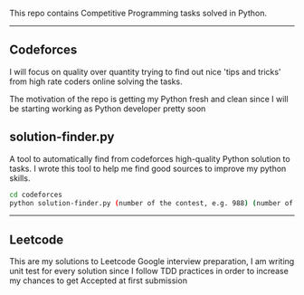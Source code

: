 This repo contains Competitive Programming tasks solved in Python.

---

<h2> Codeforces </h2>

I will focus on quality over quantity trying to find out nice 'tips and tricks' from high rate coders online solving the tasks.

The motivation of the repo is getting my Python fresh and clean since I will be starting working as Python developer pretty soon

<h2>solution-finder.py</h2>

A tool to automatically find from codeforces high-quality Python solution to tasks. I wrote this tool to help me find good sources to improve my python skills.

```bash
cd codeforces
python solution-finder.py (number of the contest, e.g. 988) (number of the problem, e.g A)
```

---

<h2> Leetcode </h2>

This are my solutions to Leetcode Google interview preparation, I am writing unit test for every solution since I follow TDD practices in order to increase my chances to get Accepted at first submission
